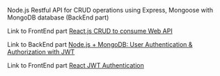 Node.js Restful API for CRUD operations using Express, Mongoose with MongoDB database (BackEnd part)

Link to FrontEnd part [React.js CRUD to consume Web API](https://github.com/tommios/ListEmployees-FrontEnd/tree/master)

Link to BackEnd part [Node.js + MongoDB: User Authentication & Authorization with JWT](https://github.com/tommios/ListEmployees-BackEnd/tree/dev-jwt-auth)

Link to FrontEnd part [React JWT Authentication](https://github.com/tommios/ListEmployees-FrontEnd/tree/dev-react-jwt-auth)
